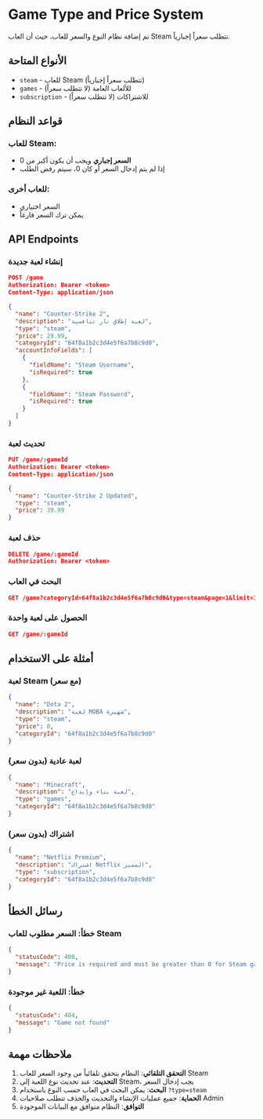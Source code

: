 # Game Type and Price System

تم إضافة نظام النوع والسعر للعاب، حيث أن العاب Steam تتطلب سعراً إجبارياً.

## الأنواع المتاحة

- `steam` - للعاب Steam (تتطلب سعراً إجبارياً)
- `games` - للألعاب العامة (لا تتطلب سعراً)
- `subscription` - للاشتراكات (لا تتطلب سعراً)

## قواعد النظام

### للعاب Steam:
- **السعر إجباري** ويجب أن يكون أكبر من 0
- إذا لم يتم إدخال السعر أو كان 0، سيتم رفض الطلب

### للعاب أخرى:
- السعر اختياري
- يمكن ترك السعر فارغاً

## API Endpoints

### إنشاء لعبة جديدة

```json
POST /game
Authorization: Bearer <token>
Content-Type: application/json

{
  "name": "Counter-Strike 2",
  "description": "لعبة إطلاق نار تنافسية",
  "type": "steam",
  "price": 29.99,
  "categoryId": "64f8a1b2c3d4e5f6a7b8c9d0",
  "accountInfoFields": [
    {
      "fieldName": "Steam Username",
      "isRequired": true
    },
    {
      "fieldName": "Steam Password", 
      "isRequired": true
    }
  ]
}
```

### تحديث لعبة

```json
PUT /game/:gameId
Authorization: Bearer <token>
Content-Type: application/json

{
  "name": "Counter-Strike 2 Updated",
  "type": "steam",
  "price": 39.99
}
```

### حذف لعبة

```json
DELETE /game/:gameId
Authorization: Bearer <token>
```

### البحث في العاب

```json
GET /game?categoryId=64f8a1b2c3d4e5f6a7b8c9d0&type=steam&page=1&limit=10
```

### الحصول على لعبة واحدة

```json
GET /game/:gameId
```

## أمثلة على الاستخدام

### لعبة Steam (مع سعر)
```json
{
  "name": "Dota 2",
  "description": "لعبة MOBA شهيرة",
  "type": "steam",
  "price": 0,
  "categoryId": "64f8a1b2c3d4e5f6a7b8c9d0"
}
```

### لعبة عادية (بدون سعر)
```json
{
  "name": "Minecraft",
  "description": "لعبة بناء وإبداع",
  "type": "games",
  "categoryId": "64f8a1b2c3d4e5f6a7b8c9d0"
}
```

### اشتراك (بدون سعر)
```json
{
  "name": "Netflix Premium",
  "description": "اشتراك Netflix المميز",
  "type": "subscription",
  "categoryId": "64f8a1b2c3d4e5f6a7b8c9d0"
}
```

## رسائل الخطأ

### خطأ: السعر مطلوب للعاب Steam
```json
{
  "statusCode": 400,
  "message": "Price is required and must be greater than 0 for Steam games"
}
```

### خطأ: اللعبة غير موجودة
```json
{
  "statusCode": 404,
  "message": "Game not found"
}
```

## ملاحظات مهمة

1. **التحقق التلقائي**: النظام يتحقق تلقائياً من وجود السعر للعاب Steam
2. **التحديث**: عند تحديث نوع اللعبة إلى Steam، يجب إدخال السعر
3. **البحث**: يمكن البحث في العاب حسب النوع باستخدام `?type=steam`
4. **الحماية**: جميع عمليات الإنشاء والتحديث والحذف تتطلب صلاحيات Admin
5. **التوافق**: النظام متوافق مع البيانات الموجودة 